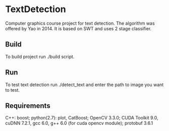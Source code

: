 # TextDetection
Сomputer graphics course project for text detection. The algorithm was offered by Yao in 2014. It is based on SWT and uses 2 stage classifier.

## Build
To build project run ./build script.

## Run
To test text detection run ./detect_text and enter the path to image you want to test.

## Requirements
C++: boost;
python(2.7): plot, CatBoost;
OpenCV 3.3.0;
CUDA Toolkit 9.0, cuDNN 7.2.1, gcc 6.0, g++ 6.0 (for cuda opencv module);
protobuf 3.6.1
